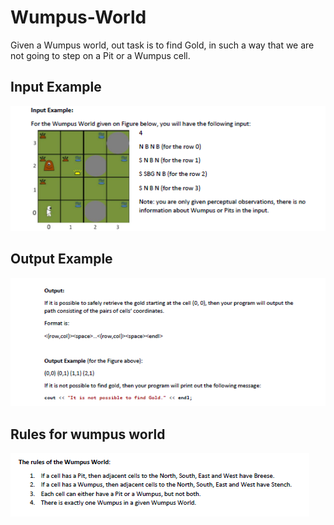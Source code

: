# Wumpus-World

Given a Wumpus world, out task is to find Gold, in such a way that we are not going to step on a Pit or a Wumpus cell.

## Input Example


![Input Image](./Input.PNG)

## Output Example


![output Image](./output.PNG)

## Rules for wumpus world


![Rules Image](./Rules.PNG)


